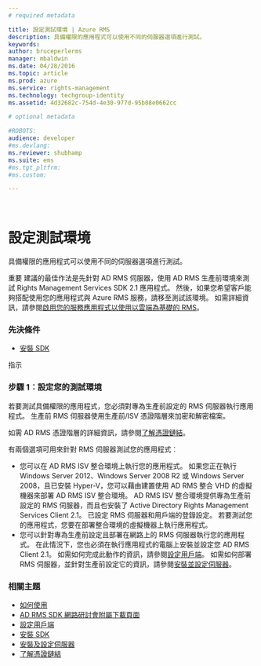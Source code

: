 ```yaml
---
# required metadata

title: 設定測試環境 | Azure RMS
description: 具備權限的應用程式可以使用不同的伺服器選項進行測試。
keywords:
author: bruceperlerms
manager: mbaldwin
ms.date: 04/28/2016
ms.topic: article
ms.prod: azure
ms.service: rights-management
ms.technology: techgroup-identity
ms.assetid: 4d32682c-754d-4e30-977d-95b08e0662cc

# optional metadata

#ROBOTS:
audience: developer
#ms.devlang:
ms.reviewer: shubhamp
ms.suite: ems
#ms.tgt_pltfrm:
#ms.custom:

---
```


﻿
# 設定測試環境

具備權限的應用程式可以使用不同的伺服器選項進行測試。

重要  建議的最佳作法是先針對 AD RMS 伺服器，使用 AD RMS 生產前環境來測試 Rights Management Services SDK 2.1 應用程式。 然後，如果您希望客戶能夠搭配使用您的應用程式與 Azure RMS 服務，請移至測試該環境。 如需詳細資訊，請參閱[啟用您的服務應用程式以使用以雲端為基礎的 RMS](how-to-use-file-api-with-aadrm-cloud.md)。

 

### 先決條件

-   [安裝 SDK](create-your-first-rights-aware-application.md)

指示

### 步驟 1︰設定您的測試環境

若要測試具備權限的應用程式，您必須對專為生產前設定的 RMS 伺服器執行應用程式。 生產前 RMS 伺服器使用生產前/ISV 憑證階層來加密和解密檔案。

如需 AD RMS 憑證階層的詳細資訊，請參閱[了解憑證鏈結](understanding-certificate-chains.md)。

有兩個選項可用來針對 RMS 伺服器測試您的應用程式︰

-   您可以在 AD RMS ISV 整合環境上執行您的應用程式。 如果您正在執行 Windows Server 2012、Windows Server 2008 R2 或 Windows Server 2008，且已安裝 Hyper-V，您可以藉由建置使用 AD RMS 整合 VHD 的虛擬機器來部署 AD RMS ISV 整合環境。 AD RMS ISV 整合環境提供專為生產前設定的 RMS 伺服器，而且也安裝了 Active Directory Rights Management Services Client 2.1。 已設定 RMS 伺服器和用戶端的登錄設定。 若要測試您的應用程式，您要在部署整合環境的虛擬機器上執行應用程式。
-   您可以針對專為生產前設定且部署在網路上的 RMS 伺服器執行您的應用程式。 在此情況下，您也必須在執行應用程式的電腦上安裝並設定您 AD RMS Client 2.1。 如需如何完成此動作的資訊，請參閱[設定用戶端](how-to-configure-the-ad-rms-client-2-0.md)。 如需如何部署 RMS 伺服器，並針對生產前設定它的資訊，請參閱[安裝並設定伺服器](how-to-install-and-configure-an-rms-server.md)。

### 相關主題

* [如何使用](how-to-use-msipc.md)
* [AD RMS SDK 網路研討會附屬下載頁面](https://connect.microsoft.com/site1170/Downloads/DownloadDetails.aspx?DownloadID=42440)
* [設定用戶端](how-to-configure-the-ad-rms-client-2-0.md)
* [安裝 SDK](create-your-first-rights-aware-application.md)
* [安裝及設定伺服器](how-to-install-and-configure-an-rms-server.md)
* [了解憑證鏈結](understanding-certificate-chains.md)
 

 





<!--HONumber=Apr16_HO3-->


